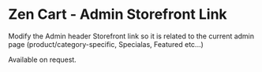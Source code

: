 # Zen Cart - Admin Storefront Link
Modify the Admin header Storefront link so it is related to the current admin page (product/category-specific, Specialas, Featured etc...)

Available on request.
